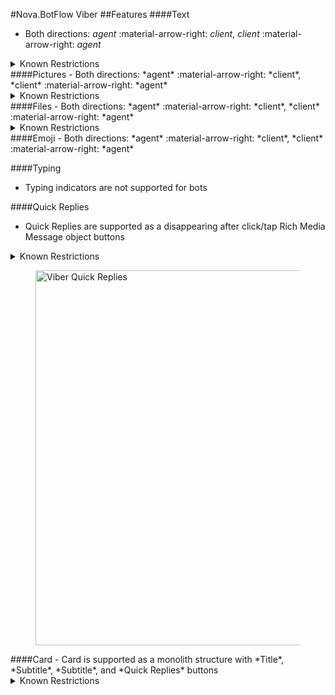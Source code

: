 #Nova.BotFlow Viber
##Features
####Text
- Both directions: *agent* :material-arrow-right: *client*, *client* :material-arrow-right: *agent*

<details><summary>Known Restrictions</summary>
<p>
```
• Text character limit: 1056
```
</p>
</details>
####Pictures
- Both directions: *agent* :material-arrow-right: *client*, *client* :material-arrow-right: *agent*

<details><summary>Known Restrictions</summary>
<p>
```
• Picture size limit is: 1 MB
• Picture formats: jpeg
• Description text: no
```
</p>
</details>
####Files
- Both directions: *agent* :material-arrow-right: *client*, *client* :material-arrow-right: *agent*

<details><summary>Known Restrictions</summary>
<p>
```
• File size limit is: 200 MB
• Video size limit is: 50 MB
• Video formats: mp4, H264
```
</p>
</details>
####Emoji
- Both directions: *agent* :material-arrow-right: *client*, *client* :material-arrow-right: *agent*

####Typing
- Typing indicators are not supported for bots

####Quick Replies
- Quick Replies are supported as a disappearing after click/tap Rich Media Message object buttons
<details><summary>Known Restrictions</summary>
<p>
```
• Type: Keyboard
• Maximum content length is 7000 characters
• Maximum label (buttons text) length is 250 characters
• Maximum number of rows is 24
• Maximum number of columns is 6
• Font size can be changed between 12 and 32
```
</p>
</details>
<figure> <img src="/novadocs/components/botflow/examples/ViberFlowQuickReplies.png" title="Viber Quick Replies" width="600" height"500"> </a> </figure>
####Card
- Card is supported as a monolith structure with *Title*, *Subtitle*, *Subtitle*, and *Quick Replies* buttons
<details><summary>Known Restrictions</summary>
<p>
```
• Type: Rich Media Message
• Maximum length of Title with Subtitle is 239 characters
• Maximum length of label (buttons text) is 250 characters
• Maximum 3 buttons
• Picture size limit is: 1 MB
• Picture formats: jpeg

```
</p>
</details>
<figure> <img src="/novadocs/components/botflow/examples/ViberFlowCard.png" title="Viber Card" width="600" height"500"> </a> </figure>
####Button List
- Button List is supported as a Title with number of keyboard buttons positioned vertically 
<details><summary>Known Restrictions</summary>
<p>
```
• Type: Keyboard
• Maximum title length 7000 characters
• Maximum number of rows is 24
• Font size can be changed between 12 and 32
```
</p>
</details>
<figure> <img src="/novadocs/components/botflow/examples/ViberFlowButtonlist.png" title="Viber Button List" width="600" height"500"> </a> </figure>
####Button Grid
- Button Grid is supported as a Title with number of buttons positioned vertically 
<details><summary>Known Restrictions</summary>
<p>
```
• Type: Keyboard
• Maximum content length 7000 characters
• Maximum number of rows is 24
• Maximum number of columns is 6
```
</p>
</details>
<figure> <img src="/novadocs/components/botflow/examples/ViberFlowButtongrid.png" title="Viber Button Grid" width="600" height"500"> </a> </figure>
####Carousel
- Carousel is supported as a monolith structure with *Picture*, *Header* (Title), *Details* (Subtitle), and not disappearing *Buttons* (Call to Action)
<details><summary>Known Restrictions</summary>
<p>
```
• Type: Rich Media Message
• Pictures in format JPEG or PNG, with up to 500 Kb size
• Maximum of 3 buttons
• Maximum content (title and subtitle) length 7000 characters
• Maximum number of columns per carousel content block is 6
• Maximum number of rows per carousel content block is 7
• Maximum array of buttons is 6 * "columns per carousel content block" * "rows per carousel content block"
```
</p>
</details>
<figure> <img src="/novadocs/components/botflow/examples/ViberFlowCarousel.png" title="Viber Carousel" width="600" height"500"> </a> </figure>